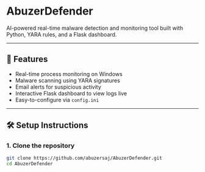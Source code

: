 # AbuzerDefender

AI-powered real-time malware detection and monitoring tool built with Python, YARA rules, and a Flask dashboard.

---

## 🚀 Features

- Real-time process monitoring on Windows
- Malware scanning using YARA signatures
- Email alerts for suspicious activity
- Interactive Flask dashboard to view logs live
- Easy-to-configure via `config.ini`

---

## 🛠️ Setup Instructions

### 1. Clone the repository

```bash
git clone https://github.com/abuzersaj/AbuzerDefender.git
cd AbuzerDefender
